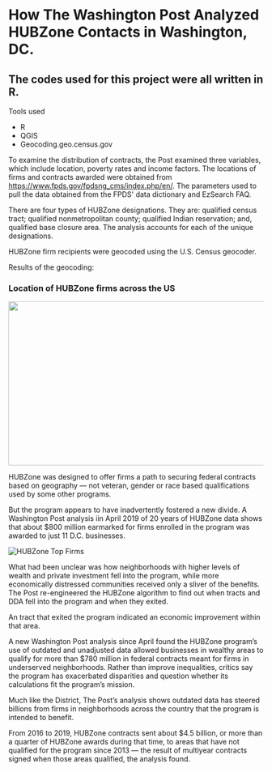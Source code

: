 # How The Washington Post Analyzed HUBZone Contacts in Washington, DC. 

## The codes used for this project were all written in R. 

Tools used 

- R 
- QGIS 
- Geocoding.geo.census.gov

To examine the distribution of contracts, the Post examined three variables, which include location, poverty rates and income factors. The locations of firms and contracts awarded were obtained from https://www.fpds.gov/fpdsng_cms/index.php/en/. The parameters used to pull the data obtained from the FPDS' data dictionary and EzSearch FAQ. 

There are four types of HUBZone designations. They are: qualified census tract; qualified nonmetropolitan county; qualified Indian reservation; and, qualified base closure area. The analysis accounts for each of the unique designations.

HUBZone firm recipients were geocoded using the U.S. Census geocoder.

Results of the geocoding: 

### Location of HUBZone firms across the US

<img border="0" height="324" src="https://2.bp.blogspot.com/-nIbOr7W40qg/XcsIZ6VFysI/AAAAAAAAJRY/nOZ8VPbYHQQVmlotul_pJW01ffVMt35CACK4BGAYYCw/s640/Screen%2BShot%2B2019-11-12%2Bat%2B2.30.38%2BPM.png" width="640" />

HUBZone was designed to offer firms a path to securing federal contracts based on geography — not veteran, gender or race
based qualifications used by some other programs. 

But the program appears to have inadvertently fostered a new divide. A Washington Post analysis iin April 2019 of 20 years of HUBZone data shows that about $800 million earmarked for firms enrolled in the program was awarded to just 11 D.C. businesses.

<img alt="HUBZone Top Firms" src="http://3.bp.blogspot.com/-ShvrEeJ5bp8/XcwN4o1-2sI/AAAAAAAAJR4/eQLNp-ELU-saUfluw_1u7or1JpxZEyLEwCK4BGAYYCw/s640/FIMAE6BPZYI6TB4BOY3BT4JMWQ.jpeg" width="auto" />

What had been unclear was how neighborhoods with higher levels of wealth and private investment fell into the program, while more economically distressed communities received only a sliver of the benefits. The Post re-engineered the HUBZone algorithm to find out when tracts and DDA fell into the program and when they exited. 

An tract that exited the program indicated an economic improvement within that area. 

A new Washington Post analysis since April found the HUBZone program’s use of outdated and unadjusted data allowed businesses in wealthy areas to qualify for more than $780 million in federal contracts meant for firms in underserved neighborhoods. Rather than improve inequalities, critics say the program has exacerbated disparities and question whether its calculations fit the program’s mission.

Much like the District, The Post’s analysis shows outdated data has steered billions from firms in neighborhoods across the country that the program is intended to benefit. 

From 2016 to 2019, HUBZone contracts sent about $4.5 billion, or more than a quarter of HUBZone awards during that time, to areas that have not qualified for the program since 2013 — the result of multiyear contracts signed when those areas qualified, the analysis found.
